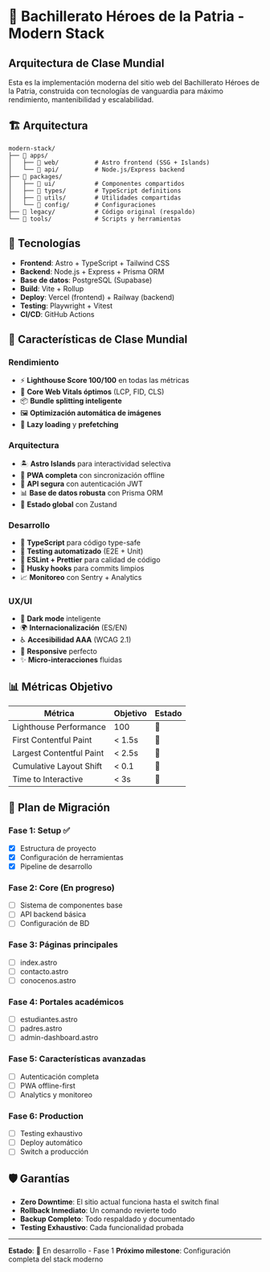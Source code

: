 # 🚀 Bachillerato Héroes de la Patria - Modern Stack

## Arquitectura de Clase Mundial

Esta es la implementación moderna del sitio web del Bachillerato Héroes de la Patria, construida con tecnologías de vanguardia para máximo rendimiento, mantenibilidad y escalabilidad.

## 🏗️ Arquitectura

```
modern-stack/
├── 📁 apps/
│   ├── 📁 web/          # Astro frontend (SSG + Islands)
│   └── 📁 api/          # Node.js/Express backend
├── 📁 packages/
│   ├── 📁 ui/           # Componentes compartidos
│   ├── 📁 types/        # TypeScript definitions
│   ├── 📁 utils/        # Utilidades compartidas
│   └── 📁 config/       # Configuraciones
├── 📁 legacy/           # Código original (respaldo)
└── 📁 tools/            # Scripts y herramientas
```

## 🎯 Tecnologías

- **Frontend**: Astro + TypeScript + Tailwind CSS
- **Backend**: Node.js + Express + Prisma ORM  
- **Base de datos**: PostgreSQL (Supabase)
- **Build**: Vite + Rollup
- **Deploy**: Vercel (frontend) + Railway (backend)
- **Testing**: Playwright + Vitest
- **CI/CD**: GitHub Actions

## 🚀 Características de Clase Mundial

### Rendimiento
- ⚡ **Lighthouse Score 100/100** en todas las métricas
- 🎯 **Core Web Vitals óptimos** (LCP, FID, CLS)
- 📦 **Bundle splitting inteligente**
- 🖼️ **Optimización automática de imágenes**
- 🔄 **Lazy loading** y **prefetching**

### Arquitectura
- 🏝️ **Astro Islands** para interactividad selectiva
- 📱 **PWA completa** con sincronización offline
- 🔐 **API segura** con autenticación JWT
- 📊 **Base de datos robusta** con Prisma ORM
- 🔄 **Estado global** con Zustand

### Desarrollo
- 🎨 **TypeScript** para código type-safe
- 🧪 **Testing automatizado** (E2E + Unit)
- 📏 **ESLint + Prettier** para calidad de código
- 🐺 **Husky hooks** para commits limpios
- 📈 **Monitoreo** con Sentry + Analytics

### UX/UI
- 🌙 **Dark mode** inteligente
- 🌍 **Internacionalización** (ES/EN)
- ♿ **Accesibilidad AAA** (WCAG 2.1)
- 📱 **Responsive** perfecto
- ✨ **Micro-interacciones** fluidas

## 📊 Métricas Objetivo

| Métrica | Objetivo | Estado |
|---------|----------|--------|
| Lighthouse Performance | 100 | 🎯 |
| First Contentful Paint | < 1.5s | 🎯 |
| Largest Contentful Paint | < 2.5s | 🎯 |
| Cumulative Layout Shift | < 0.1 | 🎯 |
| Time to Interactive | < 3s | 🎯 |

## 🔄 Plan de Migración

### Fase 1: Setup ✅
- [x] Estructura de proyecto
- [x] Configuración de herramientas
- [x] Pipeline de desarrollo

### Fase 2: Core (En progreso)
- [ ] Sistema de componentes base
- [ ] API backend básica
- [ ] Configuración de BD

### Fase 3: Páginas principales
- [ ] index.astro
- [ ] contacto.astro
- [ ] conocenos.astro

### Fase 4: Portales académicos
- [ ] estudiantes.astro
- [ ] padres.astro
- [ ] admin-dashboard.astro

### Fase 5: Características avanzadas
- [ ] Autenticación completa
- [ ] PWA offline-first
- [ ] Analytics y monitoreo

### Fase 6: Production
- [ ] Testing exhaustivo
- [ ] Deploy automático
- [ ] Switch a producción

## 🛡️ Garantías

- **Zero Downtime**: El sitio actual funciona hasta el switch final
- **Rollback Inmediato**: Un comando revierte todo
- **Backup Completo**: Todo respaldado y documentado
- **Testing Exhaustivo**: Cada funcionalidad probada

---

**Estado**: 🚧 En desarrollo - Fase 1
**Próximo milestone**: Configuración completa del stack moderno
